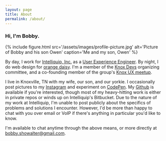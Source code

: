 ```yaml
---
layout: page
title: About
permalink: /about/
---
```


### Hi, I'm Bobby.

{% include figure.html src='/assets/images/profile-picture.jpg' alt='Picture of
Bobby and his son Owen' caption='Me and my son, Owen' %}

By day, I work for [Intelliquip,
Inc.](https://www.intelliquip.com) as a [User Experience Engineer](/what-i-do/).
By night, I do web design for [orange daisy](https://www.orangedaisy.co). I'm a
member of the [Knox Devs](https://www.knoxdevs.com) organizing committee, and a
co-founding member of the group's [Knox UX
meetup](https://knoxdevs.com/groups/#knox_ux).

I live in Knoxville, TN with my wife, our son, and our yorkie. I occasionally
post pictures to my [Instagram](https://www.instagram.com/bobbyshowalter/) and
experiment on [CodePen](https://www.codepen.io/bobbyshowalter/). My
[Github](https://github.com/orangedaisy/) is available if you're interested,
though most of my heavy-hitting work is either in private repos or winds up on
Intelliquip's Bitbucket. Due to the nature of my work at Intelliquip, I'm unable
to post publicly about the specifics of problems and solutions I encounter.
However, I'd be more than happy to chat with you over email or VoIP if there's
anything in particular you'd like to know.

I'm available to chat anytime through the above means, or more directly at
[bobby.showalter@gmail.com](mailto:bobby.showalter@gmail.com).
